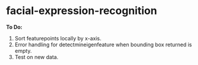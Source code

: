 # facial-expression-recognition

**To Do:**
1. Sort featurepoints locally by x-axis.
2. Error handling for detectmineigenfeature when bounding box returned is empty.
3. Test on new data.
